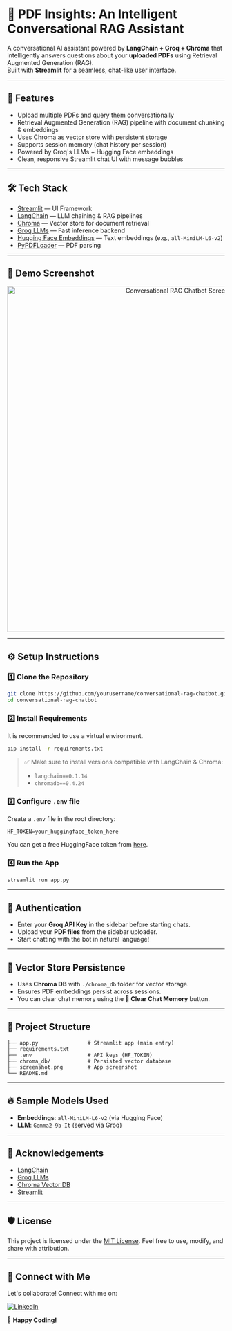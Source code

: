 
# 🤖 PDF Insights: An Intelligent Conversational RAG Assistant

A conversational AI assistant powered by **LangChain + Groq + Chroma** that intelligently answers questions about your **uploaded PDFs** using Retrieval Augmented Generation (RAG).  
Built with **Streamlit** for a seamless, chat-like user interface.

---

## 🚀 Features

- Upload multiple PDFs and query them conversationally
- Retrieval Augmented Generation (RAG) pipeline with document chunking & embeddings
- Uses Chroma as vector store with persistent storage
- Supports session memory (chat history per session)
- Powered by Groq's LLMs + Hugging Face embeddings
- Clean, responsive Streamlit chat UI with message bubbles

---

## 🛠️ Tech Stack

- [Streamlit](https://streamlit.io/) — UI Framework
- [LangChain](https://www.langchain.com/) — LLM chaining & RAG pipelines
- [Chroma](https://docs.trychroma.com/) — Vector store for document retrieval
- [Groq LLMs](https://console.groq.com/) — Fast inference backend
- [Hugging Face Embeddings](https://huggingface.co/) — Text embeddings (e.g., `all-MiniLM-L6-v2`)
- [PyPDFLoader](https://python.langchain.com/docs/modules/data_connection/document_loaders/pdf) — PDF parsing

---

## 📸 Demo Screenshot

<p align="center">
  <img src="screenshot.png" alt="Conversational RAG Chatbot Screenshot" width="800"/>
</p>

---

## ⚙️ Setup Instructions

### 1️⃣ Clone the Repository
```bash
git clone https://github.com/yourusername/conversational-rag-chatbot.git
cd conversational-rag-chatbot
```

### 2️⃣ Install Requirements
It is recommended to use a virtual environment.

```bash
pip install -r requirements.txt
```

> ✅ Make sure to install versions compatible with LangChain & Chroma:
> - `langchain==0.1.14`
> - `chromadb==0.4.24`

### 3️⃣ Configure `.env` file

Create a `.env` file in the root directory:

```dotenv
HF_TOKEN=your_huggingface_token_here
```

You can get a free HuggingFace token from [here](https://huggingface.co/settings/tokens).

### 4️⃣ Run the App
```bash
streamlit run app.py
```

---

## 🔑 Authentication

- Enter your **Groq API Key** in the sidebar before starting chats.
- Upload your **PDF files** from the sidebar uploader.
- Start chatting with the bot in natural language!

---

## 💾 Vector Store Persistence

- Uses **Chroma DB** with `./chroma_db` folder for vector storage.
- Ensures PDF embeddings persist across sessions.
- You can clear chat memory using the **🧹 Clear Chat Memory** button.

---

## 📂 Project Structure

```
├── app.py                # Streamlit app (main entry)
├── requirements.txt
├── .env                  # API keys (HF_TOKEN)
├── chroma_db/            # Persisted vector database
├── screenshot.png        # App screenshot
└── README.md
```

---

## 🔥 Sample Models Used

- **Embeddings**: `all-MiniLM-L6-v2` (via Hugging Face)
- **LLM**: `Gemma2-9b-It` (served via Groq)

---

## 🙏 Acknowledgements

- [LangChain](https://www.langchain.com/)
- [Groq LLMs](https://groq.com/)
- [Chroma Vector DB](https://trychroma.com/)
- [Streamlit](https://streamlit.io/)

---

## 🛡️ License

This project is licensed under the [MIT License](LICENSE). Feel free to use, modify, and share with attribution.

---
## 📢 Connect with Me

Let's collaborate! Connect with me on:

[![LinkedIn](https://img.shields.io/badge/LinkedIn-0077B5?style=for-the-badge&logo=linkedin&logoColor=white)](https://www.linkedin.com/in/v-rithul-06b5632b6/)  

🚀 **Happy Coding!**
